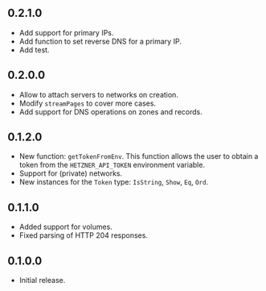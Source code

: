 ## 0.2.1.0
* Add support for primary IPs.
* Add function to set reverse DNS for a primary IP.
* Add test.

## 0.2.0.0
* Allow to attach servers to networks on creation.
* Modify `streamPages` to cover more cases.
* Add support for DNS operations on zones and records.

## 0.1.2.0
* New function: `getTokenFromEnv`. This function allows the user
  to obtain a token from the `HETZNER_API_TOKEN` environment variable.
* Support for (private) networks.
* New instances for the `Token` type: `IsString`, `Show`, `Eq`, `Ord`.

## 0.1.1.0
* Added support for volumes.
* Fixed parsing of HTTP 204 responses.

## 0.1.0.0
* Initial release.
